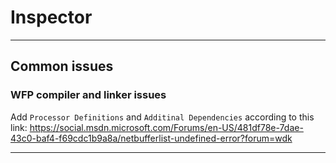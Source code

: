 # Inspector

---

## Common issues
### WFP compiler and linker issues
Add `Processor Definitions` and `Additinal Dependencies` according to this link:
https://social.msdn.microsoft.com/Forums/en-US/481df78e-7dae-43c0-baf4-f69cdc1b9a8a/netbufferlist-undefined-error?forum=wdk

---